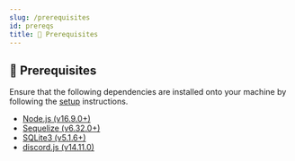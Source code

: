 ```yaml
---
slug: /prerequisites
id: prereqs
title: 📝 Prerequisites
---
```


## 📝 Prerequisites

Ensure that the following dependencies are installed onto your machine by following the [setup](./setup.md) instructions.

- [Node.js (v16.9.0+)](https://nodejs.org/en/download)
- [Sequelize (v6.32.0+)](https://sequelize.org/)
- [SQLite3 (v5.1.6+)](https://www.npmjs.com/package/sqlite3)
- [discord.js (v14.11.0)](https://discord.js.org/)
